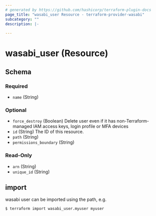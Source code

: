 ```yaml
---
# generated by https://github.com/hashicorp/terraform-plugin-docs
page_title: "wasabi_user Resource - terraform-provider-wasabi"
subcategory: ""
description: |-
  
---
```


# wasabi_user (Resource)





<!-- schema generated by tfplugindocs -->
## Schema

### Required

- `name` (String)

### Optional

- `force_destroy` (Boolean) Delete user even if it has non-Terraform-managed IAM access keys, login profile or MFA devices
- `id` (String) The ID of this resource.
- `path` (String)
- `permissions_boundary` (String)

### Read-Only

- `arn` (String)
- `unique_id` (String)


## import 

wasabi user can be imported using the path, e.g.
```
$ terraform import wasabi_user.myuser myuser
```
